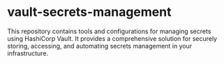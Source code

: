 # vault-secrets-management
This repository contains tools and configurations for managing secrets using HashiCorp Vault. It provides a comprehensive solution for securely storing, accessing, and automating secrets management in your infrastructure.

